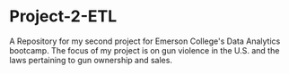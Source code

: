 # Project-2-ETL
A Repository for my second project for Emerson College's Data Analytics bootcamp. The focus of my project is on gun violence in the U.S. and the laws pertaining to gun ownership and sales.
